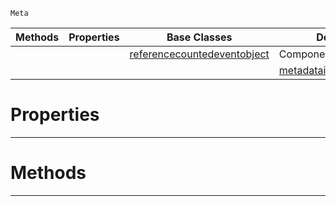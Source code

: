  `Meta`

|Methods|Properties|Base Classes|Derived Classes|
|---|---|---|---|
| | |[referencecountedeventobject](referencecountedeventobject.md)|ComponentMetaDataInheritance|
| | | |[metadatainheritanceroot](metadatainheritanceroot.md)|


 #  Properties


---  
 #  Methods


---  
 

 